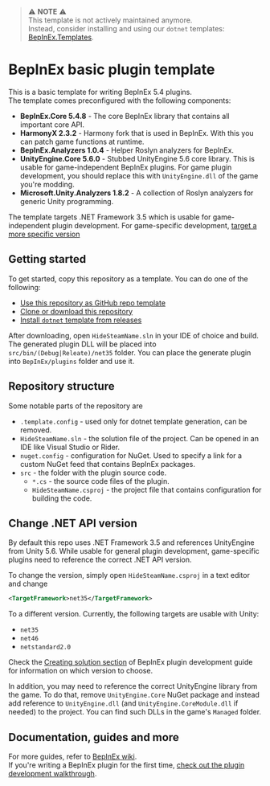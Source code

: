 > ⚠ **NOTE** ⚠  
> This template is not actively maintained anymore.  
> Instead, consider installing and using our `dotnet` templates: [BepInEx.Templates](https://github.com/BepInEx/BepInEx.Templates).

# BepInEx basic plugin template

This is a basic template for writing BepInEx 5.4 plugins.  
The template comes preconfigured with the following components:

* **BepInEx.Core 5.4.8** - The core BepInEx library that contains all important core API.
* **HarmonyX 2.3.2** - Harmony fork that is used in BepInEx. With this you can patch game functions at runtime.
* **BepInEx.Analyzers 1.0.4** - Helper Roslyn analyzers for BepInEx.
* **UnityEngine.Core 5.6.0** - Stubbed UnityEngine 5.6 core library. This is usable for game-independent BepInEx plugins. For game plugin development, you should replace this with `UnityEngine.dll` of the game you're modding.
* **Microsoft.Unity.Analyzers 1.8.2** - A collection of Roslyn analyzers for generic Unity programming.

The template targets .NET Framework 3.5 which is usable for game-independent plugin development. For game-specific development, [target a more specific version](#change-net-api-version)

## Getting started

To get started, copy this repository as a template. You can do one of the following:

* [Use this repository as GitHub repo template](https://docs.github.com/en/free-pro-team@latest/github/creating-cloning-and-archiving-repositories/creating-a-repository-from-a-template)
* [Clone or download this repository](https://docs.github.com/en/free-pro-team@latest/github/creating-cloning-and-archiving-repositories/cloning-a-repository)
* [Install `dotnet` template from releases](https://github.com/BepInEx/BepInEx.PluginTemplate/releases)

After downloading, open `HideSteamName.sln` in your IDE of choice and build.
The generated plugin DLL will be placed into `src/bin/(Debug|Releate)/net35` folder. 
You can place the generate plugin into `BepInEx/plugins` folder and use it.

## Repository structure

Some notable parts of the repository are

* `.template.config` - used only for dotnet template generation, can be removed.
* `HideSteamName.sln` - the solution file of the project. Can be opened in an IDE like Visual Studio or Rider.
* `nuget.config` - configuration for NuGet. Used to specify a link for a custom NuGet feed that contains BepInEx packages.
* `src` - the folder with the plugin source code.
    * `*.cs` - the source code files of the plugin.
	* `HideSteamName.csproj` - the project file that contains configuration for building the code.

## Change .NET API version

By default this repo uses .NET Framework 3.5 and references UnityEngine from Unity 5.6. While usable for general plugin development, game-specific plugins need to reference the correct .NET API version.

To change the version, simply open `HideSteamName.csproj` in a text editor and change

```xml
<TargetFramework>net35</TargetFramework>
```

To a different version. Currently, the following targets are usable with Unity:

* `net35`
* `net46`
* `netstandard2.0`

Check the [Creating solution section](https://bepinex.github.io/bepinex_docs/master/articles/dev_guide/plugin_tutorial/1_setup.html#creating-a-solution) of BepInEx plugin development guide for information on which version to choose.

In addition, you may need to reference the correct UnityEngine library from the game. To do that, remove `UnityEngine.Core` NuGet package and instead add reference to `UnityEngine.dll` (and `UnityEngine.CoreModule.dll` if needed) to the project. You can find such DLLs in the game's `Managed` folder.

## Documentation, guides and more

For more guides, refer to [BepInEx wiki](https://bepinex.github.io/bepinex_docs/master/articles/index.html).  
If you're writing a BepInEx plugin for the first time, [check out the plugin development walkthrough](https://bepinex.github.io/bepinex_docs/master/articles/dev_guide/plugin_tutorial/index.html).
